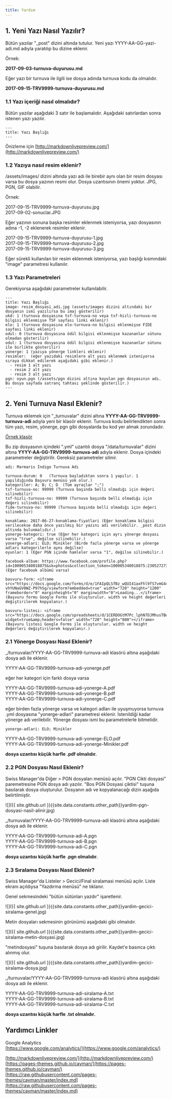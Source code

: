 ```yaml
---
title: Yardım
---
```


## 1. Yeni Yazı Nasıl Yazılır?

Bütün yazılar "_post" dizini altında tutulur. Yeni yazı YYYY-AA-GG-yazi-adi.md adıyla yaratılıp bu dizine eklenir.

Örnek:

**2017-09-03-turnuva-duyurusu.md**

Eğer yazı bir turnuva ile ilgili ise dosya adında turnuva kodu da olmalıdır.

**2017-09-15-TRV9999-turnuva-duyurusu.md**


### 1.1 Yazı içeriği nasıl olmalıdır?

Bütün yazılar aşağıdaki 3 satır ile başlamalıdır. Aşağıdaki satırlardan sonra istenen yazı yazılır.

```
---
title: Yazı Başlığı
---
```

Önizleme için
[http://markdownlivepreview.com/](http://markdownlivepreview.com/)

### 1.2 Yazıya nasıl resim eklenir?

/assets/images/ dizini altında yazı adı ile birebir aynı olan bir resim dosyası varsa bu dosya yazının resmi olur. Dosya uzantısının önemi yoktur. JPG, PGN, GIF olabilir.

Örnek:

2017-09-15-TRV9999-turnuva-duyurusu.jpg  
2017-09-02-sonuclar.JPG  

Eğer yazının sonuna başka resimler eklenmek isteniyorsa, yazı dosyasının adına -1, -2 eklenerek resimler eklenir.

2017-09-15-TRV9999-turnuva-duyurusu-1.jpg  
2017-09-15-TRV9999-turnuva-duyurusu-2.jpg  
2017-09-15-TRV9999-turnuva-duyurusu-3.jpg  

Eğer sürekli kullanılan bir resim eklenmek isteniyorsa, yazı başlığı kısmındaki "image" parametresi kullanılır.

### 1.3 Yazı Parametreleri

Gerekiyorsa aşağıdaki parametreler kullanılabilir.

```
---
title: Yazı Başlığı
image: resim_dosyasi_adi.jpg (assets/images dizini altındaki bir dosyanın ismi yazılırsa bu imaj gösterilir)
ukd: 1 (turnuva dosyasına tsf-turnuva-no veya tsf-hizli-turnuva-no bilgisi eklenmişse TSF sayfası linki eklenir)
elo: 1 (turnuva dosyasına elo-turnuva-no bilgisi eklenmişse FIDE sayfası linki eklenir)
odul: 0 (turnuva dosyasına ödül bilgisi eklenmişse kazananlar sütunu olmadan gösterilir)
odul: 1 (turnuva dosyasına ödül bilgisi eklenmişse kazananlar sütunu ile birlikte gösterilir)
yonerge: 1 (yazıya yönerge linkleri eklenir)
resimler:  (eğer yazıdaki resimlere alt yazı eklenmek isteniyorsa sıraya dikkat edilerek aşağıdaki gibi eklenir.)
  - resim 1 alt yazı
  - resim 2 alt yazı
  - resim 3 alt yazı
pgn: oyun.pgn (/assets/pgn dizini altına koyulan pgn dosyasının adı. Bu dosya sayfada satranç tahtası şeklinde gösterilir.)
---
```

## 2. Yeni Turnuva Nasıl Eklenir?

Turnuva eklemek için "_turnuvalar" dizini altına **YYYY-AA-GG-TRV9999-turnuva-adi** adıyla yeni bir klasör eklenir. Turnuva kodu belirlendikten sonra tüm yazı, resim, yönerge, pgn gibi dosyalarda bu kod yer almak zorundadır.

[Örnek klasör](/assets/other/ornek.zip)

Bu zip dosyasının içindeki ".yml" uzantılı dosya "/data/turnuvalar" dizini altına **YYYY-AA-GG-TRV9999-turnuva-adi** adıyla eklenir. Dosya içindeki parametreler değiştirilir. Gereksiz parametreler silinir.

```
adi: Marmaris İndigo Turnuva Adı

turnuva-durum: 0   (Turnuva başladıktan sonra 1 yapılır. 1 yapıldığında Başvuru menüsü yok olur.)
kategoriler: A; B; C; D  (Tüm ayraçlar ";")
tsf-turnuva-no: 99999 (Turnuva başında belli olmadığı için değeri silinebilir)
tsf-hizli-turnuva-no: 99999 (Turnuva başında belli olmadığı için değeri silinebilir)
fide-turnuva-no: 99999 (Turnuva başında belli olmadığı için değeri silinebilir)

konaklama: 2017-06-27-konaklama-fiyatlari (Eğer konaklama bilgisi verilecekse daha önce yazılmış bir yazını adı verilebilir. _post dizin altında bulunmalıdır.)
yonerge-kategori: true (Eğer her kategori için ayrı yönerge dosyası varsa "true", değilse silinebilir.)
yonerge-adlari: ELO; Minikler (Birde fazla yönerge varsa ve yönerge adları kategorilerle aynı değilse)
oyunlar: 1 (Eğer PGN içinde hamleler varsa "1", değilse silinebilir.)

facebook-album: https://www.facebook.com/profile.php?id=100005340018875&sk=photos&collection_token=100005340018875:2305272732:69&set=a.633377346850260.1073741847.100005340018875&type=3&pnref=story
(Eğer facebook albümü varsa)

basvuru-form: <iframe src="https://docs.google.com/forms/d/e/1FAIpQLSfBz_wQUI41axFhl9fS7vmG44_3uWZ-vhYUNaGV0WZ-P97hSg/viewform?embedded=true" width="720" height="1200" frameborder="0" marginheight="0" marginwidth="0">Loading...</iframe>
(Başvuru formu Google Forms ile oluşturulur. width ve height değerleri değiştirilerek kopyalanır.)

basvuru-listesi: <iframe src="https://docs.google.com/spreadsheets/d/1CERDOGtM7Pc_lphN7DJMhusTBoKH3qd2pPlnJbty4Ao/pubhtml?widget=true&amp;headers=false" width="720" height="800"></iframe>
(Başvuru listesi Google Forms ile oluşturulur. width ve height değerleri değiştirilerek kopyalanır.)

```

### 2.1 Yönerge Dosyası Nasıl Eklenir?

_/turnuvalar/YYYY-AA-GG-TRV9999-turnuva-adi klasörü altına aşağıdaki dosya adı ile eklenir.

YYYY-AA-GG-TRV9999-turnuva-adi-yonerge.pdf

eğer her kategori için farklı dosya varsa

YYYY-AA-GG-TRV9999-turnuva-adi-yonerge-A.pdf  
YYYY-AA-GG-TRV9999-turnuva-adi-yonerge-B.pdf  
YYYY-AA-GG-TRV9999-turnuva-adi-yonerge-C.pdf

eğer birden fazla yönerge varsa ve kategori adları ile uyuşmuyorsa turnuva .yml dosyasına "yonerge-adlari" parametresi eklenir. İstenildiği kadar yönerge adı verilebilir. Yönerge dosyası ismi bu parametrelerle bitmelidir.
```
yonerge-adlari: ELO; Minikler
```
YYYY-AA-GG-TRV9999-turnuva-adi-yonerge-ELO.pdf  
YYYY-AA-GG-TRV9999-turnuva-adi-yonerge-Minikler.pdf

**dosya uzantısı küçük harfle .pdf olmalıdır.**

### 2.2 PGN Dosyası Nasıl Eklenir?

Swiss Manager'da Diğer > PGN dosyaları menüsü açılır. "PGN Cikti dosyasi" paremetresine PGN dosya adı yazılır. "Bos PGN Dosyasi çiktisi" tuşuna basılarak dosya oluşturulur. Dosyanın adı ve kopyalanacağı dizin aşağıda belirtilmiştir.

![]({{ site.github.url }}{{site.data.constants.other_path}}yardim-pgn-dosyasi-nasil-alinir.jpg)

_/turnuvalar/YYYY-AA-GG-TRV9999-turnuva-adi klasörü altına aşağıdaki dosya adı ile eklenir.

YYYY-AA-GG-TRV9999-turnuva-adi-A.pgn  
YYYY-AA-GG-TRV9999-turnuva-adi-B.pgn  
YYYY-AA-GG-TRV9999-turnuva-adi-C.pgn  

**dosya uzantısı küçük harfle .pgn olmalıdır.**

### 2.3 Sıralama Dosyası Nasıl Eklenir?

Swiss Manager'da Listeler > Gecici/Final siralamasi menüsü açılır. Liste ekranı açıldıysa "Yazdırma menüsü" ne tıklanır.

Genel sekmesindeki "bütün sütünları yazdır" işaretlenir.

![]({{ site.github.url }}{{site.data.constants.other_path}}yardim-gecici-siralama-genel.jpg)

Metin dosyaları sekmesinin görünümü aşağıdaki gibi olmalıdır.

![]({{ site.github.url }}{{site.data.constants.other_path}}yardim-gecici-siralama-metin-dosyasi.jpg)

"metindosyasi" tuşuna basılarak dosya adı girilir. Kaydet'e basınca çıktı alınmış olur.

![]({{ site.github.url }}{{site.data.constants.other_path}}yardim-gecici-siralama-dosya.jpg)

_/turnuvalar/YYYY-AA-GG-TRV9999-turnuva-adi klasörü altına aşağıdaki dosya adı ile eklenir.

YYYY-AA-GG-TRV9999-turnuva-adi-siralama-A.txt  
YYYY-AA-GG-TRV9999-turnuva-adi-siralama-B.txt  
YYYY-AA-GG-TRV9999-turnuva-adi-siralama-C.txt  

**dosya uzantısı küçük harfle .txt olmalıdır.**


## Yardımcı Linkler

Google Analytics  
[https://www.google.com/analytics/](https://www.google.com/analytics/)  

[http://markdownlivepreview.com/](http://markdownlivepreview.com/)  
[https://pages-themes.github.io/cayman/](https://pages-themes.github.io/cayman/)  
[https://raw.githubusercontent.com/pages-themes/cayman/master/index.md](https://raw.githubusercontent.com/pages-themes/cayman/master/index.md)  
